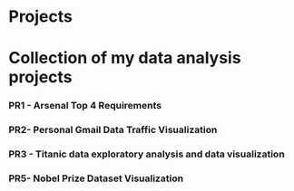# Projects
# Collection of my data analysis projects

### PR1 - Arsenal Top 4 Requirements
### PR2- Personal Gmail Data Traffic Visualization
### PR3 - Titanic data exploratory analysis and data visualization
### PR5- Nobel Prize Dataset Visualization
